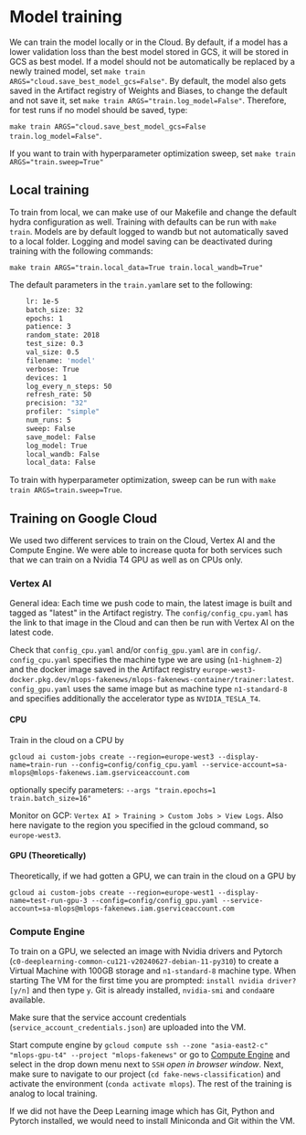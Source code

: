 # Model training

We can train the model locally or in the Cloud. By default, if a model has a lower validation loss than the best model stored in GCS, it will be stored in GCS as best model. If a model should not be automatically be replaced by a newly trained model, set `make train ARGS="cloud.save_best_model_gcs=False"`. By default, the model also gets saved in the Artifact registry of Weights and Biases, to change the default and not save it, set `make train ARGS="train.log_model=False"`. Therefore, for test runs if no model should be saved, type:

`make train ARGS="cloud.save_best_model_gcs=False train.log_model=False"`.

If you want to train with hyperparameter optimization sweep, set `make train ARGS="train.sweep=True"`

## Local training
To train from local, we can make use of our Makefile and change the default hydra configuration as well. Training with defaults can be run with `make train`. Models are by default logged to wandb but not automatically saved to a local folder. Logging and model saving can be deactivated during training with the following commands:

`make train ARGS="train.local_data=True train.local_wandb=True"`

The default parameters in the `train.yaml`are set to the following:

```bash
    lr: 1e-5
    batch_size: 32
    epochs: 1
    patience: 3
    random_state: 2018
    test_size: 0.3
    val_size: 0.5
    filename: 'model'
    verbose: True
    devices: 1
    log_every_n_steps: 50
    refresh_rate: 50
    precision: "32"
    profiler: "simple"
    num_runs: 5
    sweep: False
    save_model: False
    log_model: True
    local_wandb: False
    local_data: False
```
To train with hyperparameter optimization, sweep can be run with `make train ARGS=train.sweep=True`.


## Training on Google Cloud

We used two different services to train on the Cloud, Vertex AI and the Compute Engine. We were able to increase quota for both services such that we can train on a Nvidia T4 GPU as well as on CPUs only.

### Vertex AI

General idea: Each time we push code to main, the latest image is built and tagged as "latest" in the Artifact registry. The `config/config_cpu.yaml` has the link to that image in the Cloud and can then be run with Vertex AI on the latest code.

Check that `config_cpu.yaml` and/or `config_gpu.yaml` are in `config/`. `config_cpu.yaml` specifies the machine type we are using (`n1-highnem-2`) and the docker image saved in the Artifact registry `europe-west3-docker.pkg.dev/mlops-fakenews/mlops-fakenews-container/trainer:latest`. `config_gpu.yaml` uses the same image but as machine type `n1-standard-8` and specifies additionally the accelerator type as `NVIDIA_TESLA_T4`.

#### CPU
Train in the cloud on a CPU by

`gcloud ai custom-jobs create --region=europe-west3 --display-name=train-run --config=config/config_cpu.yaml --service-account=sa-mlops@mlops-fakenews.iam.gserviceaccount.com`

optionally specify parameters: `--args "train.epochs=1 train.batch_size=16"`

Monitor on GCP: `Vertex AI > Training > Custom Jobs > View Logs`. Also here navigate to the region you specified in the gcloud command, so `europe-west3`.

#### GPU (Theoretically)
Theoretically, if we had gotten a GPU, we can train in the cloud on a GPU by

`gcloud ai custom-jobs create --region=europe-west1 --display-name=test-run-gpu-3 --config=config/config_gpu.yaml --service-account=sa-mlops@mlops-fakenews.iam.gserviceaccount.com`

### Compute Engine

To train on a GPU, we selected an image with Nvidia drivers and Pytorch (`c0-deeplearning-common-cu121-v20240627-debian-11-py310`) to create a Virtual Machine with 100GB storage and `n1-standard-8` machine type. When starting The VM for the first time you are prompted: `install nvidia driver?[y/n]` and then type `y`. Git is already installed, `nvidia-smi` and `conda`are available.

Make sure that the service account credentials (`service_account_credentials.json`) are uploaded into the VM.

Start compute engine by `gcloud compute ssh --zone "asia-east2-c" "mlops-gpu-t4" --project "mlops-fakenews"` or go to [Compute Engine](https://console.cloud.google.com/compute/instances?referrer=search&project=mlops-fakenews) and select in the drop down menu next to `SSH` *open in browser window*. Next, make sure to navigate to our project (`cd fake-news-classification`) and activate the environment (`conda activate mlops`). The rest of the training is analog to local training.

If we did not have the Deep Learning image which has Git, Python and Pytorch installed, we would need to install Miniconda and Git within the VM.
